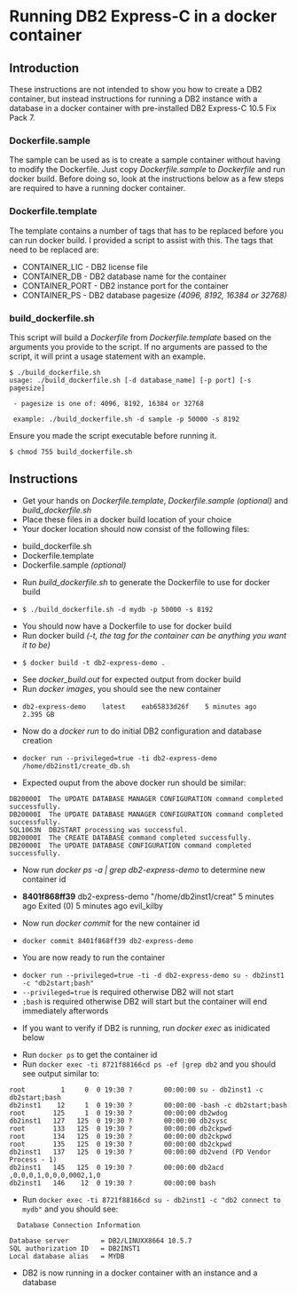# Running DB2 Express-C in a docker container

## Introduction
These instructions are not intended to show you how to create a DB2 container, but instead instructions for running a DB2 instance with a database in a docker container with pre-installed DB2 Express-C 10.5 Fix Pack 7. 

### Dockerfile.sample
The sample can be used as is to create a sample container without having to modify the Dockerfile. Just copy *Dockerfile.sample* to *Dockerfile* and run docker build. Before doing so, look at the instructions below as a few steps are required to have a running docker container.

### Dockerfile.template
The template contains a number of tags that has to be replaced before you can run docker build. I provided a script to assist with this. The tags that need to be replaced are:
* CONTAINER_LIC   - DB2 license file
* CONTAINER_DB    - DB2 database name for the container
* CONTAINER_PORT  - DB2 instance port for the container
* CONTAINER_PS    - DB2 database pagesize *(4096, 8192, 16384 or 32768)*

### build_dockerfile.sh
This script will build a *Dockerfile* from *Dockerfile.template* based on the arguments you provide to the script. If no arguments are passed to the script, it will print a usage statement with an example.
```
$ ./build_dockerfile.sh 
usage: ./build_dockerfile.sh [-d database_name] [-p port] [-s pagesize]

 - pagesize is one of: 4096, 8192, 16384 or 32768

 example: ./build_dockerfile.sh -d sample -p 50000 -s 8192
```
Ensure you made the script executable before running it.
```
$ chmod 755 build_dockerfile.sh
```

## Instructions
- Get your hands on *Dockerfile.template*, *Dockerfile.sample (optional)* and *build_dockerfile.sh*
- Place these files in a docker build location of your choice
- Your docker location should now consist of the following files:
 * build_dockerfile.sh
 * Dockerfile.template
 * Dockerfile.sample *(optional)*
- Run *build_dockerfile.sh* to generate the Dockerfile to use for docker build
 * ```$ ./build_dockerfile.sh -d mydb -p 50000 -s 8192```
- You should now have a Dockerfile to use for docker build
- Run docker build *(-t, the tag for the container can be anything you want it to be)*
 * ```$ docker build -t db2-express-demo .```
- See *docker_build.out* for expected output from docker build
- Run *docker images*, you should see the new container
 * ```db2-express-demo    latest    eab65833d26f    5 minutes ago    2.395 GB```
- Now do a *docker run* to do initial DB2 configuration and database creation
 * ```docker run --privileged=true -ti db2-express-demo /home/db2inst1/create_db.sh```
- Expected ouput from the above docker run should be similar:

 ```
 DB20000I  The UPDATE DATABASE MANAGER CONFIGURATION command completed successfully.
 DB20000I  The UPDATE DATABASE MANAGER CONFIGURATION command completed successfully.
 SQL1063N  DB2START processing was successful.
 DB20000I  The CREATE DATABASE command completed successfully.
 DB20000I  The UPDATE DATABASE CONFIGURATION command completed successfully.
 ```
- Now run *docker ps -a | grep db2-express-demo* to determine new container id
 * **8401f868ff39**    db2-express-demo    "/home/db2inst1/creat"    5 minutes ago    Exited (0) 5 minutes ago    evil_kilby
- Now run *docker commit* for the new container id
 * ```docker commit 8401f868ff39 db2-express-demo```
- You are now ready to run the container
 * ```docker run --privileged=true -ti -d db2-express-demo su - db2inst1 -c "db2start;bash"```
 * ```--privileged=true``` is required otherwise DB2 will not start
 * ```;bash``` is required otherwise DB2 will start but the container will end immediately afterwords
- If you want to verify if DB2 is running, run *docker exec* as inidicated below
 * Run ```docker ps``` to get the container id
 * Run ```docker exec -ti 8721f88166cd ps -ef |grep db2``` and you should see output similar to:
 
 ```
 root         1     0  0 19:30 ?        00:00:00 su - db2inst1 -c db2start;bash
 db2inst1    12     1  0 19:30 ?        00:00:00 -bash -c db2start;bash
 root       125     1  0 19:30 ?        00:00:00 db2wdog
 db2inst1   127   125  0 19:30 ?        00:00:00 db2sysc
 root       133   125  0 19:30 ?        00:00:00 db2ckpwd
 root       134   125  0 19:30 ?        00:00:00 db2ckpwd
 root       135   125  0 19:30 ?        00:00:00 db2ckpwd
 db2inst1   137   125  0 19:30 ?        00:00:00 db2vend (PD Vendor Process - 1)
 db2inst1   145   125  0 19:30 ?        00:00:00 db2acd   ,0,0,0,1,0,0,0,0002,1,0
 db2inst1   146    12  0 19:30 ?        00:00:00 bash
 ```
- Run ```docker exec -ti 8721f88166cd su - db2inst1 -c "db2 connect to mydb"``` and you should see:
 ```
   Database Connection Information

 Database server        = DB2/LINUXX8664 10.5.7
 SQL authorization ID   = DB2INST1
 Local database alias   = MYDB
 ```
- DB2 is now running in a docker container with an instance and a database
